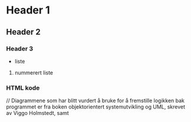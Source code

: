 # Header 1

## Header 2

### Header 3

* liste

1. nummerert liste

<h3>HTML kode</h3>

// Diagrammene som har blitt vurdert å bruke for å fremstille logikken bak programmet er fra boken objektorientert systemutvikling og UML, skrevet av Viggo Holmstedt, samt 
